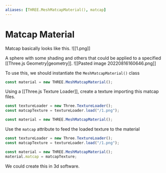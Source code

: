 ```yaml
---
aliases: [THREE.MeshMatcapMaterial(), matcap]
---
```

# Matcap Material
Matcap basically looks like this. ![[1.png]]

A sphere with some shading and others that could be applied to a specified [[Three.js Geometry|geometry]].
![[Pasted image 20220816160646.png]]

To use this, we should instantiate the `MeshMatcapMaterial()` class
```js
const material = new THREE.MeshMatcapMaterial();
```

Using a [[Three.js Texture Loader]], create a texture importing this matcap files.
```js
const textureLoader = new Three.TextureLoader();
const matcapTexture = textureLoader.load("/1.png");

const material = new THREE.MeshMatcapMaterial();
```

Use the `matcap` attribute to feed the loaded texture to the material
```js
const textureLoader = new Three.TextureLoader();
const matcapTexture = textureLoader.load("/1.png");

const material = new THREE.MeshMatcapMaterial();
material.matcap = matcapTexture;
```

We could create this in 3d software. 